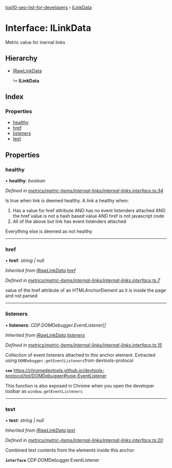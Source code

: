 [top10-seo-list-for-developers](../README.md) › [ILinkData](ilinkdata.md)

# Interface: ILinkData

Metric value for inernal links

## Hierarchy

* [IRawLinkData](irawlinkdata.md)

  ↳ **ILinkData**

## Index

### Properties

* [healthy](ilinkdata.md#healthy)
* [href](ilinkdata.md#href)
* [listeners](ilinkdata.md#listeners)
* [text](ilinkdata.md#text)

## Properties

###  healthy

• **healthy**: *boolean*

*Defined in [metrics/metric-items/internal-links/internal-links.interface.ts:34](https://github.com/deepcrawl/top10-seo-list-for-developer/blob/dd20eba/src/metrics/metric-items/internal-links/internal-links.interface.ts#L34)*

Is true when link is deemed healthy. A link a healthy when:
1. Has a value for href attribute AND has no event listenders attached AND the href value is not a hash based value AND href is not javascript code
2. All of the above but link has event listenders attached

Everything else is deemed as not healthy

___

###  href

• **href**: *string | null*

*Inherited from [IRawLinkData](irawlinkdata.md).[href](irawlinkdata.md#href)*

*Defined in [metrics/metric-items/internal-links/internal-links.interface.ts:7](https://github.com/deepcrawl/top10-seo-list-for-developer/blob/dd20eba/src/metrics/metric-items/internal-links/internal-links.interface.ts#L7)*

value of the href attribute of an HTMLAnchorElement as it is inside the page and not parsed

___

###  listeners

• **listeners**: *CDP.DOMDebugger.EventListener[]*

*Inherited from [IRawLinkData](irawlinkdata.md).[listeners](irawlinkdata.md#listeners)*

*Defined in [metrics/metric-items/internal-links/internal-links.interface.ts:15](https://github.com/deepcrawl/top10-seo-list-for-developer/blob/dd20eba/src/metrics/metric-items/internal-links/internal-links.interface.ts#L15)*

Collection of event listeners attached to this anchor element.
Extracted using `DOMDebugger.getEventListeners`from devtools-protocol

**`see`** https://chromedevtools.github.io/devtools-protocol/tot/DOMDebugger#type-EventListener

This function is also exposed in Chrome when you open the developer toolbar as `window.getEventListeners`

___

###  text

• **text**: *string | null*

*Inherited from [IRawLinkData](irawlinkdata.md).[text](irawlinkdata.md#text)*

*Defined in [metrics/metric-items/internal-links/internal-links.interface.ts:20](https://github.com/deepcrawl/top10-seo-list-for-developer/blob/dd20eba/src/metrics/metric-items/internal-links/internal-links.interface.ts#L20)*

Combined text contents from the elements inside this anchor

**`interface`** CDP.DOMDebugger.EventListener
